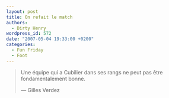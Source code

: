 ```yaml
---
layout: post
title: On refait le match
authors:
  - Dirty Henry
wordpress_id: 572
date: "2007-05-04 19:33:00 +0200"
categories:
  - Fun Friday
  - Foot
---
```


> Une équipe qui a Cubilier dans ses rangs ne peut pas être fondamentalement
> bonne.
>
> — Gilles Verdez
